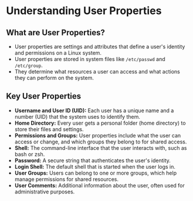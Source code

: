 # Understanding User Properties

## What are User Properties?

- User properties are settings and attributes that define a user's identity and permissions on a Linux system.
- User properties are stored in system files like `/etc/passwd` and `/etc/group`.
- They determine what resources a user can access and what actions they can perform on the system.

## Key User Properties

- **Username and User ID (UID):** Each user has a unique name and a number (UID) that the system uses to identify them.
- **Home Directory:** Every user gets a personal folder (home directory) to store their files and settings.
- **Permissions and Groups:** User properties include what the user can access or change, and which groups they belong to for shared access.
- **Shell:** The command-line interface that the user interacts with, such as bash or zsh.
- **Password:** A secure string that authenticates the user's identity.
- **Login Shell:** The default shell that is started when the user logs in.
- **User Groups:** Users can belong to one or more groups, which help manage permissions for shared resources.
- **User Comments:** Additional information about the user, often used for administrative purposes.
